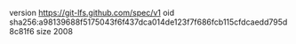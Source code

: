 version https://git-lfs.github.com/spec/v1
oid sha256:a98139688f5175043f6f437dca014de123f7f686fcb115cfdcaedd795d8c81f6
size 2008
